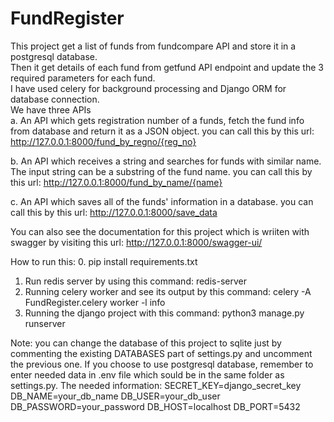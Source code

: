 # FundRegister
This project get a list of funds from fundcompare API and store it in a postgresql database. 
<br>
Then it get details of each fund from getfund API endpoint and
update the 3 required parameters for each fund. 
<br>
I have used celery for background processing and Django ORM for database connection.
<br>
We have three APIs
<br>
a. An API which gets registration number of a funds, fetch the fund info from database
and return it as a JSON object.
you can call this by this url:
http://127.0.0.1:8000/fund_by_regno/{reg_no}

b. An API which receives a string and searches for funds with similar name. The input string can be a substring of the fund name. 
you can call this by this url:
http://127.0.0.1:8000/fund_by_name/{name}

c. An API which saves all of the funds' information in a database. 
you can call this by this url:
http://127.0.0.1:8000/save_data

You can also see the documentation for this project which is wriiten with swagger by visiting this url:
http://127.0.0.1:8000/swagger-ui/

How to run this:
0. pip install requirements.txt
1. Run redis server by using this command:
redis-server
2. Running celery worker and see its output by this command:
celery -A FundRegister.celery worker -l info
3. Running the django project with this command:
python3 manage.py runserver

Note:
you can change the database of this project to sqlite just by commenting the existing DATABASES part of settings.py and uncomment the previous one.
If you choose to use postgresql database, remember to enter needed data in .env file which sould be in the same folder as settings.py.
The needed information:
SECRET_KEY=django_secret_key
DB_NAME=your_db_name
DB_USER=your_db_user
DB_PASSWORD=your_password
DB_HOST=localhost
DB_PORT=5432

